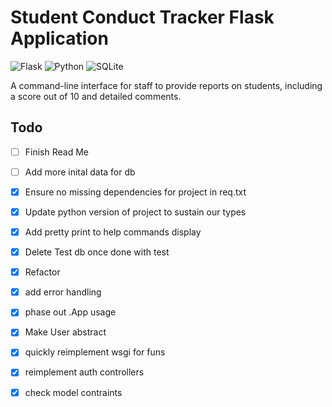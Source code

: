 # Student Conduct Tracker Flask Application

![Flask](https://img.shields.io/badge/Flask-000000?style=for-the-badge&logo=flask&logoColor=white)
![Python](https://img.shields.io/badge/Python-3776AB?style=for-the-badge&logo=python&logoColor=white)
![SQLite](https://img.shields.io/badge/SQLite-07405E?style=for-the-badge&logo=sqlite&logoColor=white)

A command-line interface for staff to provide reports on students, including a score out of 10 and detailed comments.

## Todo
- [ ] Finish Read Me
- [ ] Add more inital data for db

- [x] Ensure no missing dependencies for project in req.txt
- [x] Update python version of project to sustain our types
- [x] Add pretty print to help commands display
- [x] Delete Test db once done with test
- [x] Refactor
- [x] add error handling
- [x] phase out .App usage
- [x] Make User abstract
- [x] quickly reimplement wsgi for funs
- [x] reimplement auth controllers
- [x] check model contraints